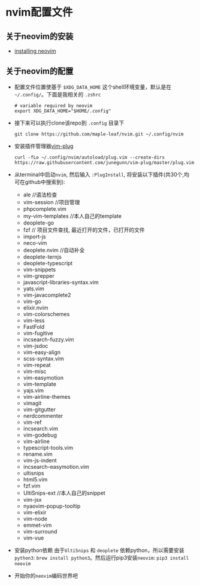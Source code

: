 # nvim配置文件

## 关于neovim的安装
 - [installing neovim](https://github.com/neovim/neovim/wiki/Installing-Neovim)

## 关于neovim的配置
 - 配置文件位置使基于 `$XDG_DATA_HOME` 这个shell环境变量，默认是在 `~/.config/`。下面是我相关的 `.zshrc`

    ```
    # variable required by neovim
    export XDG_DATA_HOME="$HOME/.config"
    ```

 - 接下来可以执行clone该repo到 `.config` 目录下

   `git clone https://github.com/maple-leaf/nvim.git ~/.config/nvim`

 - 安装插件管理器[vim-plug](https://github.com/junegunn/vim-plug#user-content-installation)

    ```
    curl -fLo ~/.config/nvim/autoload/plug.vim --create-dirs https://raw.githubusercontent.com/junegunn/vim-plug/master/plug.vim
    ```

 - 从terminal中启动`nvim`, 然后输入 `:PlugInstall`, 将安装以下插件(共30个,均可在github中搜索到):
    - ale //语法检查
    - vim-session //项目管理
    - phpcomplete.vim
    - my-vim-templates //本人自己的template
    - deoplete-go
    - fzf // 项目文件查找, 最近打开的文件，已打开的文件
    - import-js
    - neco-vim
    - deoplete.nvim //自动补全
    - deoplete-ternjs
    - deoplete-typescript
    - vim-snippets
    - vim-grepper
    - javascript-libraries-syntax.vim
    - yats.vim
    - vim-javacomplete2
    - vim-go
    - elixir.nvim
    - vim-colorschemes
    - vim-less
    - FastFold
    - vim-fugitive
    - incsearch-fuzzy.vim
    - vim-jsdoc
    - vim-easy-align
    - scss-syntax.vim
    - vim-repeat
    - vim-misc
    - vim-easymotion
    - vim-template
    - yajs.vim
    - vim-airline-themes
    - vimagit
    - vim-gitgutter
    - nerdcommenter
    - vim-ref
    - incsearch.vim
    - vim-godebug
    - vim-airline
    - typescript-tools.vim
    - rename.vim
    - vim-js-indent
    - incsearch-easymotion.vim
    - ultisnips
    - html5.vim
    - fzf.vim
    - UltiSnips-ext //本人自己的snippet
    - vim-jsx
    - nyaovim-popup-tooltip
    - vim-elixir
    - vim-node
    - emmet-vim
    - vim-surround
    - vim-vue

- 安装python依赖
    由于`UltiSnips` 和 `deoplete` 依赖python，所以需要安装`python3`: `brew install python3`。然后运行pip3安装`neovim`: `pip3 install neovim`

- 开始你的`neovim`编码世界吧
